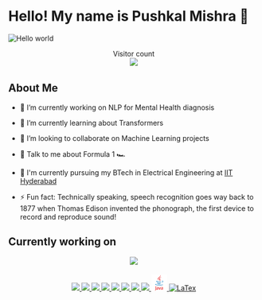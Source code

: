# Hello! My name is Pushkal Mishra :wave:

<img src="https://miro.medium.com/max/1024/0*4ty0Adbdg4dsVBo3.png" alt="Hello world">
<p align="center"> 
  Visitor count<br>
  <img src="https://profile-counter.glitch.me/sagar-viradiya/count.svg" />
</p>

<h2>About Me</h2>

- 🔭 I’m currently working on NLP for Mental Health diagnosis

- 🌱 I’m currently learning about Transformers

- 👯 I’m looking to collaborate on Machine Learning projects

- 💬 Talk to me about Formula 1 :racing_car:

- 📜 I'm currently pursuing my BTech in Electrical Engineering at [IIT Hyderabad](https://iith.ac.in)

- ⚡ Fun fact: Technically speaking, speech recognition goes way back to 1877 when Thomas Edison invented the phonograph, the first device to record and reproduce sound!

<h2> Currently working on </h2>
<div id ="code_gif" align="center"> <img src="https://c.tenor.com/GfSX-u7VGM4AAAAC/coding.gif"> </div>
<br/>
<div id="skill_icons" align="center"><a href= https://en.wikipedia.org/wiki/C_(programming_language) > <img width ='32px' src ='https://raw.githubusercontent.com/rahulbanerjee26/githubAboutMeGenerator/main/icons/c.svg'> </a>
<a href= https://en.wikipedia.org/wiki/C%2B%2B > <img width ='32px' src ='https://raw.githubusercontent.com/rahulbanerjee26/githubAboutMeGenerator/main/icons/cpp.svg'> </a>
<a href= https://www.python.org = > <img width ='32px' src ='https://raw.githubusercontent.com/rahulbanerjee26/githubAboutMeGenerator/main/icons/python.svg'> </a>
<a href= https://www.tensorflow.org > <img width ='32px' src ='https://raw.githubusercontent.com/rahulbanerjee26/githubAboutMeGenerator/main/icons/tensorflow.svg'> </a>
<a href= https://pytorch.org/ > <img width ='32px' src ='https://raw.githubusercontent.com/rahulbanerjee26/githubAboutMeGenerator/main/icons/pytorch.svg'> </a>
<a href= https://git-scm.com > <img width ='32px' src ='https://raw.githubusercontent.com/rahulbanerjee26/githubAboutMeGenerator/main/icons/git.svg'> </a>
<a href= https://www.mathworks.com/products/matlab.html > <img width ='32px' src ='https://upload.wikimedia.org/wikipedia/commons/2/21/Matlab_Logo.png'> </a>
<a href= https://www.arduino.cc > <img width ='32px' src ='https://raw.githubusercontent.com/rahulbanerjee26/githubAboutMeGenerator/main/icons/arduino.svg'> </a>
<a href= https://www.oracle.com/in/java > <img width = '32px' src= https://github.com/MarcosArguello2021/githubAboutMeGenerator/blob/main/icons/Java.svg> </a>
<a href="https://www.latex-project.org/"> <img src="https://upload.wikimedia.org/wikipedia/commons/thumb/9/92/LaTeX_logo.svg/1200px-LaTeX_logo.svg.png" alt="LaTex" width="100" height="40"> </a> </div>
